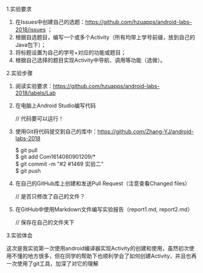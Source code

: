 1.实验要求

1. 在Issues中创建自己的选题：https://github.com/hzuapps/android-labs-2018/issues ；
2. 根据自选题目，编写一个或多个Activity（所有均带上学号前缀，放到自己的Java包下）；
3. 将标题设置为自己的学号+对应的功能或题目；
4. 根据自己选择的题目实现Activity中导航、调用等功能（选做）。

2.实验步骤

1. 阅读实验要求：https://github.com/hzuapps/android-labs-2018/labels/Lab   
2. 在电脑上Android Studio编写代码  

    // 代码要可以运行！

1. 使用Git将代码提交到自己的库中：https://github.com/Zhang-YJ/android-labs-2018

    $ git pull  
    $ git add Com1614080901209/*  
    $ git commit -m "#2 #1469 实验二"  
    $ git push

1. 在自己的GitHub库上创建和发送Pull Request（注意查看Changed files）  

    // 是否只修改了自己的文件？

1. 在GitHub中使用Markdown文件编写实验报告（report1.md, report2.md）  

    // 保存在自己的文件夹下

3.实验体会

这次是我实验第一次使用android编译器实现Activity的创建和使用，虽然初次使用不懂的地方很多，但在同学的帮助下也顺利学会了如何创建Activity，并且也再一次使用了git工具，加深了对它的理解
